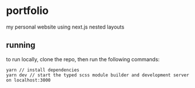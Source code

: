 # portfolio

my personal website using next.js nested layouts

## running

to run locally, clone the repo, then run the following commands:
```
yarn // install dependencies
yarn dev // start the typed scss module builder and development server on localhost:3000
```
